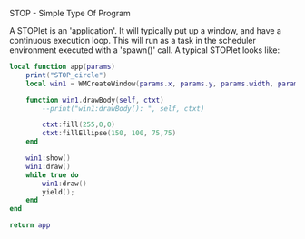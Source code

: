 STOP - Simple Type Of Program

A STOPlet is an 'application'.  It will typically put up a window, and have a continuous execution loop.
This will run as a task in the scheduler environment executed with a 'spawn()' call.  A typical STOPlet looks like:

```lua
local function app(params)
    print("STOP_circle")
    local win1 = WMCreateWindow(params.x, params.y, params.width, params.height)

    function win1.drawBody(self, ctxt)
        --print("win1:drawBody(): ", self, ctxt)

        ctxt:fill(255,0,0)
        ctxt:fillEllipse(150, 100, 75,75)
    end

    win1:show()
    win1:draw()
    while true do
        win1:draw()
        yield();
    end
end

return app
```